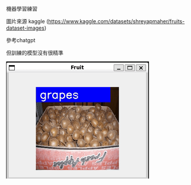 機器學習練習 

圖片來源 kaggle (https://www.kaggle.com/datasets/shreyapmaher/fruits-dataset-images)

參考chatgpt

但訓練的模型沒有很精準


![image](https://github.com/lovequ4/machine_learning_practise/blob/master/%E6%88%AA%E5%9C%96.gif)
